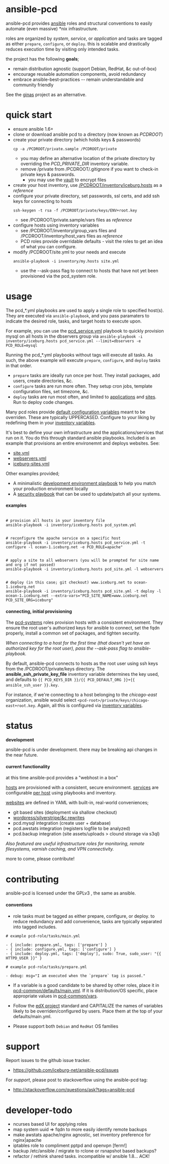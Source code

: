 ansible-pcd
===========

ansible-pcd provides [ansible](https://github.com/ansible/ansible) roles and
structural conventions to easily automate (even massive) *nix infrastructure.

roles are organized by _system_, _service_, or _application_ and tasks are
tagged as either `prepare`, `configure`, or `deploy`. this is scalable and
drastically reduces execution time by visiting only intended tasks.

the project has the following **goals**;
* remain distribution agnostic (support Debian, RedHat, &c out-of-box)
* encourage reusable automation components, avoid redundancy
* embrace ansible-best-practices -- remain understandable and community friendly


See the [ginas](https://github.com/ginas/ginas/) project as an alternative.


quick start
===========

* ensure ansible 1.6+
* clone or download ansible pcd to a directory (now known as _PCDROOT_)
* create your private directory (which holds keys & passwords)
  ```
  cp -a /PCDROOT/private.sample /PCDROOT/private
  ```
  * you may define an alternative location of the private directory by overriding the _PCD_PRIVATE_DIR_ inventory variable.
  * remove /private from /PCDROOT/.gitignore if you want to check-in private keys & passwords.
    * you may use the [vault](http://docs.ansible.com/playbooks_vault.html) to encrypt files
* create your host inventory, use [/PCDROOT/inventory/iceburg.hosts](https://github.com/iceburg-net/ansible-pcd/blob/master/inventory/iceburg.hosts) as a _reference_
* configure your private directory, set passwords, ssl certs, and add ssh keys for connecting to hosts
  ```
  ssh-keygen -t rsa -f /PCDROOT/private/keys/ENV+root.key
  ```
  * see /PCDROOT/private.sample/vars files as _reference_
* configure hosts using inventory variables
  * see /PCDROOT/inventory/group_vars files and /PCDROOT/inventory/host_vars files as _reference_
  * PCD roles provide overridable defaults - visit the roles to get an idea of what you can configure. 
* modify /PCDROOT/site.yml to your needs and execute
  ```
  ansible-playbook -i inventory/my.hosts site.yml
  ````
  * use the --ask-pass flag to connect to hosts that have not yet been provisioned via the pcd_system role.

  
usage
==============

The pcd_*.yml playbooks are used to apply a single role to specified host(s). They
are executed via `ansible-playbook`, and you pass paramaters to indicate the
desired role, tasks, and target hosts to execute upon. 

For example, you can use the [pcd_service.yml](https://github.com/iceburg-net/ansible-pcd/blob/master/pcd_service.yml)
playbook to quickly provision mysql on all hosts in the dbservers group via `ansible-playbook -i inventory/iceburg.hosts pcd_service.yml --limit=dbservers -e PCD_ROLE=mysql`


Running the pcd_*.yml playbooks without tags will execute all tasks. 
As such, the above example will execute `prepare`, `configure`, and `deploy` tasks in that order.
* `prepare` tasks are ideally run once per host. They install packages, add users, create directories, &c.
* `configure` tasks are run more often. They setup cron jobs, template configuration files, set timezone, &c. 
* `deploy` tasks are run most often, and limited to [applications](https://github.com/iceburg-net/ansible-pcd/tree/master/roles/pcd-apps) and [sites](https://github.com/iceburg-net/ansible-pcd/tree/master/sites). Run to deploy code changes. 


Many pcd roles provide [default configuration variables](https://github.com/iceburg-net/ansible-pcd/blob/master/roles/pcd-apps/awstats/defaults/main.yml) meant to be overriden. These are typically UPPERCASED. Configure to your liking by redefining them in your [inventory variables](https://github.com/iceburg-net/ansible-pcd/tree/master/inventory/group_vars).


It's best to define your own infrastructure and the applications/services that
run on it. You do this through standard ansible playbooks. Included is an 
example that provisions an entire environemnt and deploys websites. See:
  * [site.yml](https://github.com/iceburg-net/ansible-pcd/blob/master/site.yml) 
  * [webservers.yml](https://github.com/iceburg-net/ansible-pcd/blob/master/webservers.yml)
  * [iceburg-sites.yml](https://github.com/iceburg-net/ansible-pcd/blob/master/iceburg-sites.yml)
  
Other examples provided;
  * A minimalistic [development environment playbook](https://github.com/iceburg-net/ansible-pcd/blob/master/development.yml) to help you match your production environment locally
  * A [security playbook](https://github.com/iceburg-net/ansible-pcd/blob/master/security.yml) that can be used to update/patch all your systems.
  

#### examples

```

# provision all hosts in your inventory file
ansible-playbook -i inventory/iceburg.hosts pcd_system.yml 


# reconfigure the apache service on a specific host
ansible-playbook -i inventory/iceburg.hosts pcd_service.yml -t configure -l ocean-1.iceburg.net -e PCD_ROLE=apache"


# apply a site to all webservers (you will be prompted for site name and org if not passed)
ansible-playbook -i inventory/iceburg.hosts pcd_site.yml -l webservers


# deploy (in this case; git checkout) www.iceburg.net to ocean-1.iceburg.net
ansible-playbook -i inventory/iceburg.hosts pcd_site.yml -t deploy -l ocean-1.iceburg.net --extra-vars="PCD_SITE_NAME=www.iceburg.net PCD_SITE_ORG=iceburg"

```

#### connecting, initial provisioning

The [pcd-systems](https://github.com/iceburg-net/ansible-pcd/tree/master/roles/pcd-systems)
roles provision hosts with a consistent environment. They ensure the 
root user's authorized keys for ansible to connect, set the fqdn properly, 
install a common set of packages, and tighten security. 


_When connecting to a host for the first time (that doesn't yet have an authorized key for the root 
user), pass the --ask-pass flag to ansible-playbook._


By default, ansible-pcd connects to hosts as the root user using ssh keys
from the /PCDROOT/private/keys directory. The **ansible_ssh_private_key_file** inventory 
variable determines the key used, and defaults to
`{{ PCD_KEYS_DIR }}/{{ PCD_DEFAULT_ORG }}+{{ ansible_ssh_user }}.key`.


For instance, if we're connecting to a host belonging to the *chicago-east*
organization, ansible would select `<pcd-root>/private/keys/chicago-east+root.key`. 
Again, all this is configured via [inventory variables](https://github.com/iceburg-net/ansible-pcd/tree/master/inventory). 



status
======

**development**

ansible-pcd is under development. there may be breaking api changes in the near future. 

#### current functionality

at this time ansible-pcd provides a "webhost in a box"

[hosts](https://github.com/iceburg-net/ansible-pcd/blob/master/inventory/iceburg.hosts) are provisioned with a consistent, secure environment. [services](https://github.com/iceburg-net/ansible-pcd/tree/master/roles/pcd-services) are
configurable [per host](https://github.com/iceburg-net/ansible-pcd/blob/master/webservers.yml) using playbooks and inventory.


[websites](https://github.com/iceburg-net/ansible-pcd/tree/master/sites) are defined in YAML
with built-in, real-world conveniences;
* git based sites (deployment via shallow checkout)
* [wordpress/silverstripe/&c rewrites](https://github.com/iceburg-net/ansible-pcd/tree/master/roles/pcd-sites/apache_site/templates/includes)
* pcd.mysql integration (create user + database)
* pcd.awstats integration (registers logfile to be analyzed) 
* pcd.backup integration (site assets/uploads > clound storage via s3ql)  


_Also featured are useful infrastructure roles for monitoring, remote filesystems, varnish caching, and VPN connectivity._

more to come, please contribute!


contributing
============

ansible-pcd is licensed under the GPLv3 , the same as ansible.

#### conventions

* role tasks must be tagged as either prepare, configure, or deploy. to reduce redundancy and add convenience, tasks are typically separated into tagged includes. 
```
# example pcd-role/tasks/main.yml

- { include: prepare.yml, tags: ['prepare'] }
- { include: configure.yml, tags: ['configure'] }
- { include: deploy.yml, tags: ['deploy'], sudo: True, sudo_user: "{{ HTTPD_USER }}" }

# example pcd-role/tasks/prepare.yml

- debug: msg="I am executed when the `prepare` tag is passed."
```

* If a variable is a good candidate to be shared by other roles, place it in [pcd-common/defaults/main.yml](https://github.com/iceburg-net/ansible-pcd/blob/master/roles/pcd-common/defaults/main.yml). If it is distribution/OS specific, place appropriate values in [pcd-common/vars](https://github.com/iceburg-net/ansible-pcd/tree/master/roles/pcd-common/vars).

* Follow the [edX project](https://github.com/edx/configuration) standard and CAPITALIZE the names of variables likely to be overriden/configured by users. Place them at the top of your defaults/main.yml.

* Please support both `Debian` and `RedHat` OS families



support
=======

Report issues to the github issue tracker.

* https://github.com/iceburg-net/ansible-pcd/issues


For *support*, please post to stackoverflow using the ansible-pcd tag:

* http://stackoverflow.com/questions/ask?tags=ansible-pcd



developer-todo
==============

* ncurses based UI for applying roles
* map system uuid => fqdn to more easily identify remote backups
* make awstats apache/nginx agnostic, set inventory preference for nginx|apache
* iptables role to compliment pptpd and openvpn [ferm!]
* backup /etc/ansible / migrate to rclone or rsnapshot based backups?
* refactor / rethink shared tasks. incompatible w/ ansible 1.8... ACK!
